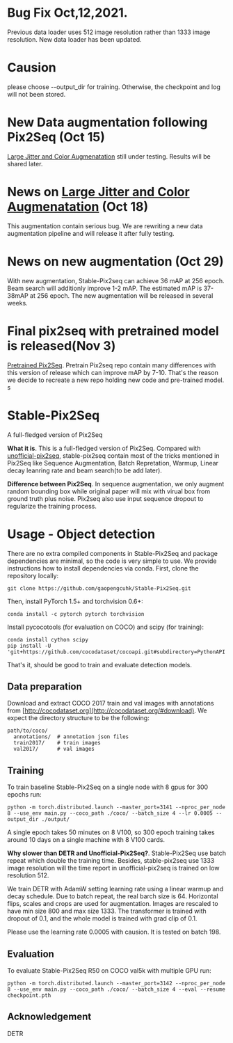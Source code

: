 # Bug Fix Oct,12,2021.
Previous data loader uses 512 image resolution rather than 1333 image resolution. New data loader has been updated. 

# Causion
please choose --output_dir for training. Otherwise, the checkpoint and log will not been stored. 

# New Data augmentation following Pix2Seq (Oct 15)
[Large Jitter and Color Augmenatation](https://github.com/poodarchu/Stable-Pix2Seq/commit/039891839c3870114ab275a357dcd14cf8a844b1) still under testing. Results will be shared later.

# News on [Large Jitter and Color Augmenatation](https://github.com/poodarchu/Stable-Pix2Seq/commit/039891839c3870114ab275a357dcd14cf8a844b1) (Oct 18)
This augmentation contain serious bug. We are rewriting a new data augmentation pipeline and will release it after fully testing. 


# News on new augmentation (Oct 29)
With new augmentation, Stable-Pix2seq can achieve 36 mAP at 256 epoch. Beam search will additionly improve 1-2 mAP. The estimated mAP is 37-38mAP at 256 epoch. The new augmentation will be released in several weeks. 

# Final pix2seq with pretrained model is released(Nov 3)
[Pretrained Pix2Seq](https://github.com/gaopengcuhk/Pretrained-Pix2Seq). Pretrain Pix2seq repo contain many differences with this version of release which can improve mAP by 7-10. That's the reason we decide to recreate a new repo holding new code and pre-trained model.
s

# Stable-Pix2Seq
A full-fledged version of Pix2Seq

**What it is**. This is a full-fledged version of Pix2Seq. Compared with [unofficial-pix2seq](https://github.com/gaopengcuhk/Unofficial-Pix2Seq), stable-pix2seq contain most of the tricks mentioned in Pix2Seq like Sequence Augmentation, Batch Repretation, Warmup, Linear decay leanring rate and beam search(to be add later). 

**Difference between Pix2Seq**. In sequence augmentation, we only augment random bounding box while original paper will mix with virual box from ground truth plus noise. Pix2seq also use input sequence dropout to regularize the training process. 

# Usage - Object detection
There are no extra compiled components in Stable-Pix2Seq and package dependencies are minimal,
so the code is very simple to use. We provide instructions how to install dependencies via conda.
First, clone the repository locally:
```
git clone https://github.com/gaopengcuhk/Stable-Pix2Seq.git
```
Then, install PyTorch 1.5+ and torchvision 0.6+:
```
conda install -c pytorch pytorch torchvision
```
Install pycocotools (for evaluation on COCO) and scipy (for training):
```
conda install cython scipy
pip install -U 'git+https://github.com/cocodataset/cocoapi.git#subdirectory=PythonAPI'
```
That's it, should be good to train and evaluate detection models.

## Data preparation

Download and extract COCO 2017 train and val images with annotations from
[http://cocodataset.org](http://cocodataset.org/#download).
We expect the directory structure to be the following:
```
path/to/coco/
  annotations/  # annotation json files
  train2017/    # train images
  val2017/      # val images
```

## Training
To train baseline Stable-Pix2Seq on a single node with 8 gpus for 300 epochs run:
```
python -m torch.distributed.launch --master_port=3141 --nproc_per_node 8 --use_env main.py --coco_path ./coco/ --batch_size 4 --lr 0.0005 --output_dir ./output/
```
A single epoch takes 50 minutes on 8 V100, so 300 epoch training
takes around 10 days on a single machine with 8 V100 cards.

**Why slower than DETR and Unofficial-Pix2Seq?**. Stable-Pix2Seq use batch repeat which double the training time. Besides, stable-pix2seq use 1333 image resolution will the time report in unofficial-pix2seq is trained on low resolution 512. 


We train DETR with AdamW setting learning rate using a linear warmup and decay schedule. Due to batch repeat, the real barch size is 64. 
Horizontal flips, scales and crops are used for augmentation.
Images are rescaled to have min size 800 and max size 1333.
The transformer is trained with dropout of 0.1, and the whole model is trained with grad clip of 0.1.

Please use the learning rate 0.0005 with causion. It is tested on batch 198. 


## Evaluation
To evaluate Stable-Pix2Seq R50 on COCO val5k with multiple GPU run:
```
python -m torch.distributed.launch --master_port=3142 --nproc_per_node 8 --use_env main.py --coco_path ./coco/ --batch_size 4 --eval --resume checkpoint.pth
```

## Acknowledgement
DETR 

